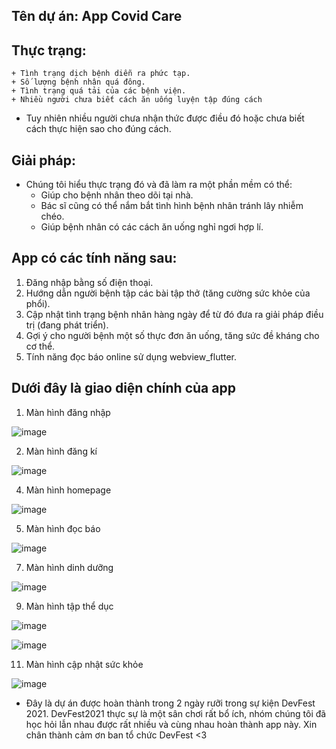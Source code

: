 ## Tên dự án: App Covid Care 

## Thực trạng:
    + Tình trạng dịch bệnh diễn ra phức tạp.
    + Số lượng bệnh nhân quá đông.
    + Tình trạng quá tải của các bệnh viện.
    + Nhiều người chưa biết cách ăn uống luyện tập đúng cách
+ Tuy nhiên nhiều người chưa nhận thức được điều đó hoặc chưa biết cách thực hiện sao cho đúng cách.

## Giải pháp: 
- Chúng tôi hiểu thực trạng đó và đã làm ra một phần mềm có thể:  
    + Giúp cho bệnh nhân theo dõi tại nhà.
    + Bác sĩ cũng có thể nắm bắt tình hình bệnh nhân tránh lây nhiễm chéo.
    + Giúp bệnh nhân có các cách ăn uống nghỉ ngơi hợp lí.

## App có các tính năng sau:
1. Đăng nhập bằng số điện thoại.
2. Hướng dẫn người bệnh tập các bài tập thở (tăng cường sức khỏe của phổi).
3. Cập nhật tình trạng bệnh nhân hàng ngày để từ đó đưa ra giải pháp điều trị (đang phát triển).
4. Gợi ý cho người bệnh một số thực đơn ăn uống, tăng sức đề kháng cho cơ thể.
5. Tính năng đọc báo online sử dụng webview_flutter.


## Dưới đây là giao diện chính của app
1. Màn hình đăng nhập

![image](https://user-images.githubusercontent.com/84313564/145134722-e3ebde8d-447a-4a2e-9a1d-4aa9d4ed948e.png)


2. Màn hình đăng kí


![image](https://user-images.githubusercontent.com/84313564/145134819-25976b28-5816-495d-9a4d-a4b4473cc60c.png)


4. Màn hình homepage

![image](https://user-images.githubusercontent.com/84313564/145134121-2a9fc724-be36-4a64-b4ab-81f6ffe756d7.png)

5. Màn hình đọc báo
 
![image](https://user-images.githubusercontent.com/84313564/145135254-9e2e404e-4220-4eb6-9d22-878f0643ef4f.png)

7. Màn hình dinh dưỡng

![image](https://user-images.githubusercontent.com/84313564/145135274-05e0b73a-e3ba-43de-b9e5-214d6b098094.png)

9. Màn hình tập thể dục

![image](https://user-images.githubusercontent.com/84313564/145135293-47d5ce09-b767-4dbb-8b11-f5c9381548d9.png)

![image](https://user-images.githubusercontent.com/84313564/145135301-1f8c5b46-453c-4ba0-84ac-c44a5651bfb8.png)

11. Màn hình cập nhật sức khỏe

![image](https://user-images.githubusercontent.com/84313564/145135330-03300471-583f-4598-83fe-c8a85cabb714.png)

- Đây là dự án được hoàn thành trong 2 ngày rưỡi trong sự kiện DevFest 2021.
DevFest2021 thực sự là một sân chơi rất bổ ích, nhóm chúng tôi đã học hỏi lẫn nhau được rất nhiều và cùng nhau hoàn thành app này.
Xin chân thành cảm ơn ban tổ chức DevFest <3
